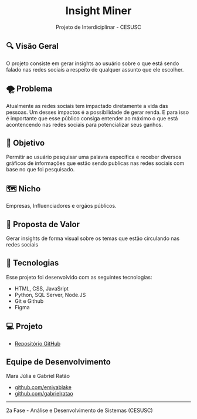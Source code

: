 <h1 align="center"> Insight Miner </h1>

<p align="center">
Projeto de Interdiciplinar - CESUSC
</p>


## 🔍 Visão Geral
O projeto consiste em gerar insights ao usuário sobre o que está sendo falado nas redes sociais a respeito de qualquer assunto que ele escolher.

## 🌪 Problema

<p>
    Atualmente as redes sociais tem impactado diretamente a vida das pessoas. Um desses impactos é a possibilidade de gerar renda. E para isso é importante que esse público consiga entender ao máximo o que está acontencendo nas redes sociais para potencializar seus ganhos. 
</p>

## 🏁 Objetivo 

<p>
    Permitir ao usuário pesquisar uma palavra específica e receber diversos gráficos de informações que estão sendo publicas nas redes sociais com base no que foi pesquisado.
</p>

## 🗺 Nicho

Empresas, Influenciadores e orgãos públicos.

## 🔮 Proposta de Valor

Gerar insights de forma visual sobre os temas que estão circulando nas redes sociais

## 🚀 Tecnologias

Esse projeto foi desenvolvido com as seguintes tecnologias:

- HTML, CSS, JavaSript
- Python, SQL Server, Node.JS
- Git e Github
- Figma

## 💻 Projeto

- [Repositório GitHub](https://github.com/gabrielratao/insight-miner)

## Equipe de Desenvolvimento

Mara Júlia e Gabriel Ratão

- <a href="https://github.com/emiyablake">github.com/emiyablake</a>
- <a href="https://github.com/gabrielratao">github.com/gabrielratao</a>

---


2a Fase - Análise e Desenvolvimento de Sistemas (CESUSC)
